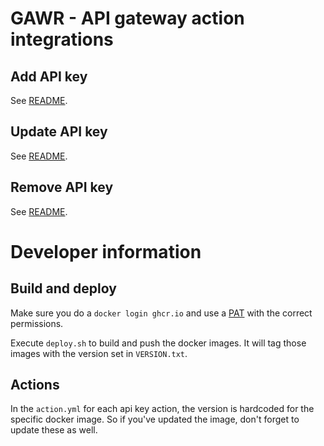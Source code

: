 # GAWR - API gateway action integrations

## Add API key
See [README](./action-add/README.md).

## Update API key
See [README](./action-update/README.md).

## Remove API key
See [README](./action-remove/README.md).

# Developer information

## Build and deploy
Make sure you do a `docker login ghcr.io` and use a [PAT](https://docs.github.com/en/packages/working-with-a-github-packages-registry/working-with-the-container-registry) with the correct permissions.

Execute `deploy.sh` to build and push the docker images.
It will tag those images with the version set in `VERSION.txt`.

## Actions
In the `action.yml` for each api key action, the version is hardcoded for the specific docker image.
So if you've updated the image, don't forget to update these as well.

